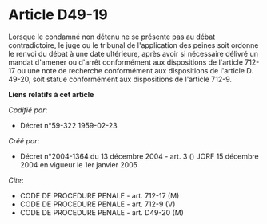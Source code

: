 # Article D49-19

Lorsque le condamné non détenu ne se présente pas au débat contradictoire, le juge ou le tribunal de l'application des peines
soit ordonne le renvoi du débat à une date ultérieure, après avoir si nécessaire délivré un mandat d'amener ou d'arrêt
conformément aux dispositions de l'article 712-17 ou une note de recherche conformément aux dispositions de l'article D.
49-20, soit statue conformément aux dispositions de l'article 712-9.

**Liens relatifs à cet article**

_Codifié par_:

  - Décret n°59-322 1959-02-23

_Créé par_:

  - Décret n°2004-1364 du 13 décembre 2004 - art. 3 () JORF 15 décembre 2004 en vigueur le 1er janvier 2005

_Cite_:

  - CODE DE PROCEDURE PENALE - art. 712-17 (M)
  - CODE DE PROCEDURE PENALE - art. 712-9 (V)
  - CODE DE PROCEDURE PENALE - art. D49-20 (M)
